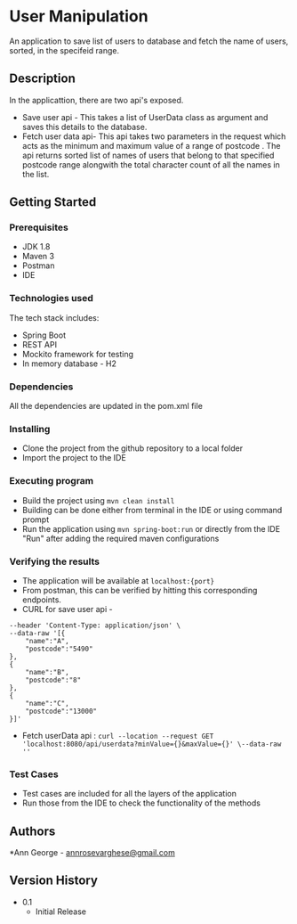 # User Manipulation

An application to save list of users to database and fetch the name of users, sorted, in the specifeid range.

## Description

In the applicattion, there are two api's exposed. 
* Save user api - This takes a list of UserData class as argument and saves this details to the database.
* Fetch user data api- This api takes two parameters in the request which acts as the minimum and maximum value of a range of postcode . The api returns sorted list of names of  users that belong to that specified postcode range alongwith the total character count of all the names in the list.

## Getting Started

### Prerequisites

* JDK 1.8
* Maven 3
* Postman
* IDE

### Technologies used
The tech stack includes:
* Spring Boot
* REST API
* Mockito framework for testing
* In memory database - H2

### Dependencies
All the dependencies are updated in the pom.xml file

### Installing

* Clone the project from the github repository to a local folder 
* Import the project to the IDE

### Executing program

* Build the project using ```mvn clean install ```
* Building can be done either from terminal in the IDE or using command prompt
* Run the application using ```mvn spring-boot:run``` or directly from the IDE "Run" after adding the required maven configurations

### Verifying the results

* The application will be available at ```localhost:{port}```
* From postman, this can be verified by hitting this corresponding endpoints. 
* CURL for save user api - 

```curl --location --request POST 'localhost:8080/api/users' \
--header 'Content-Type: application/json' \
--data-raw '[{
    "name":"A",
    "postcode":"5490"
},
{
    "name":"B",
    "postcode":"8"
},
{
    "name":"C",
    "postcode":"13000"
}]'
```

* Fetch userData api :
    ```curl --location --request GET 'localhost:8080/api/userdata?minValue={}&maxValue={}' \--data-raw ''```

### Test Cases

* Test cases are included for all the layers of the application
* Run those from the IDE to check the functionality of the methods

## Authors

*Ann George - annrosevarghese@gmail.com

## Version History

* 0.1
    * Initial Release
